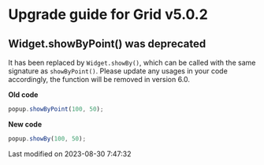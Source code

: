 # Upgrade guide for Grid v5.0.2

## Widget.showByPoint() was deprecated

It has been replaced by `Widget.showBy()`, which can be called with the same signature as `showByPoint()`. Please
update any usages in your code accordingly, the function will be removed in version 6.0.

**Old code**

```javascript
popup.showByPoint(100, 50);
```

**New code**

```javascript
popup.showBy(100, 50);
```


<p class="last-modified">Last modified on 2023-08-30 7:47:32</p>